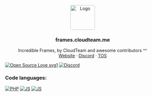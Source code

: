 
<!-- PROJECT LOGO -->
<br />
<p align="center">
  <a href="https://github.com/cloudteamdev/frames.cloudteam.me/">
    <img src="https://codes.cloudteam.me/assets/favicon/apple-icon-180x180.png" alt="Logo" width="80" height="80" style="border-radius: 4px">
  </a>

  <h3 align="center">frames.cloudteam.me</h3>

  <p align="center">
    Incredible Frames, by CloudTeam and awesome contributors ^^
    <br/>
    <a href="https://frames.cloudteam.me">Website</a>
    ·
    <a href="https://discord.gg/gTuabejrGb/">Discord</a>
    ·
    <a href="https://legal.cloudteam.me">TOS</a>
  </p>
</p>

[![Open Source Love svg1](https://badges.frapsoft.com/os/v1/open-source.svg?v=103)](https://github.com/ellerbrock/open-source-badges/)
[![Discord](https://img.shields.io/discord/934070836619518082.svg?label=&logo=discord&logoColor=ffffff&color=7389D8&labelColor=6A7EC2)](https://discord.gg/gTuabejrGb)

### Code languages:
[![PHP](https://img.shields.io/badge/PHP-787CB5?style=for-the-badge&logo=PHP&logoColor=white)](https://github.com/cloudteamdev/frames.cloudteam.me/search?l=php)
[![JS](https://img.shields.io/badge/JavaScript-F59120?&style=for-the-badge&logo=JAVASCRIPT&logoColor=white)](https://github.com/cloudteamdev/frames.cloudteam.me/search?l=javascript)
[![JS](https://img.shields.io/badge/CSS-264de4?&style=for-the-badge&logo=CSS3&logoColor=white)](https://github.com/cloudteamdev/frames.cloudteam.me/search?l=CSS)

<!-- readme.md by https://github.com/Dark-LYNN
⣿⡟⠙⠛⠋⠩⠭⣉⡛⢛⠫⠭⠄⠒⠄⠄⠄⠈⠉⠛⢿⣿⣿⣿⣿⣿⣿⣿⣿⣿
⣿⡇⠄⠄⠄⠄⣠⠖⠋⣀⡤⠄⠒⠄⠄⠄⠄⠄⠄⠄⠄⠄⣈⡭⠭⠄⠄⠄⠉⠙
⣿⡇⠄⠄⢀⣞⣡⠴⠚⠁⠄⠄⢀⠠⠄⠄⠄⠄⠄⠄⠄⠉⠄⠄⠄⠄⠄⠄⠄⠄
⣿⡇⠄⡴⠁⡜⣵⢗⢀⠄⢠⡔⠁⠄⠄⠄⠄⠄⠄⠄⠄⠄⠄⠄⠄⠄⠄⠄⠄⠄
⣿⡇⡜⠄⡜⠄⠄⠄⠉⣠⠋⠠⠄⢀⡄⠄⠄⣠⣆⠄⠄⠄⠄⠄⠄⠄⠄⠄⠄⢸
⣿⠸⠄⡼⠄⠄⠄⠄⢰⠁⠄⠄⠄⠈⣀⣠⣬⣭⣛⠄⠁⠄⡄⠄⠄⠄⠄⠄⢀⣿
⣏⠄⢀⠁⠄⠄⠄⠄⠇⢀⣠⣴⣶⣿⣿⣿⣿⣿⣿⡇⠄⠄⡇⠄⠄⠄⠄⢀⣾⣿
⣿⣸⠈⠄⠄⠰⠾⠴⢾⣻⣿⣿⣿⣿⣿⣿⣿⣿⣿⢁⣾⢀⠁⠄⠄⠄⢠⢸⣿⣿
⣿⣿⣆⠄⠆⠄⣦⣶⣦⣌⣿⣿⣿⣿⣷⣋⣀⣈⠙⠛⡛⠌⠄⠄⠄⠄⢸⢸⣿⣿
⣿⣿⣿⠄⠄⠄⣿⣿⣿⣿⣿⣿⣿⣿⣿⣿⣿⣿⣿⠇⠈⠄⠄⠄⠄⠄⠈⢸⣿⣿
⣿⣿⣿⠄⠄⠄⠘⣿⣿⣿⡆⢀⣈⣉⢉⣿⣿⣯⣄⡄⠄⠄⠄⠄⠄⠄⠄⠈⣿⣿
⣿⣿⡟⡜⠄⠄⠄⠄⠙⠿⣿⣧⣽⣍⣾⣿⠿⠛⠁⠄⠄⠄⠄⠄⠄⠄⠄⠃⢿⣿
⣿⡿⠰⠄⠄⠄⠄⠄⠄⠄⠄⠈⠉⠩⠔⠒⠉⠄⠄⠄⠄⠄⠄⠄⠄⠄⠄⠐⠘⣿
⣿⠃⠃⠄⠄⠄⠄⠄⠄⣀⢀⠄⠄⡀⡀⢀⣤⣴⣤⣤⣀⣀⠄⠄⠄⠄⠄⠄⠁⢹⠀
⣿⣿⣿⠏⠉⠉⣿⣿⣿⣿⣿⣿⣿⣿⣿⣿⣿⣿⣿⣿⣿⣿⣿⣿⣿⣿⣿⣿⣿⣿
⣿⣿⣿⠀⠀⢀⣿⣿⣿⠿⠿⢿⠿⠿⢿⠿⠿⠿⠿⠿⣿⣿⠿⠿⠿⠿⠿⣿⣿⣿
⣿⣿⡟⠀⠀⣸⣿⣿⡏⠀⠀⣿⠀⠀⣸⠀⠀⠀⠀⠀⢸⡿⠀⠀⠀⠀⠀⣹⣿⣿⣿⣿
⣿⣿⡇⠀⠀⠛⠛⠛⡇⠀⠀⠇⠀⠀⡟⠀⠀⡞⠀⠀⠼⠇⠀⠀⡇⠀⠀⢿⣿⣿⣿⣿
⣿⣿⡃⠀⠀⠀⠀⢠⡇⠀⠀⠀⠀⢀⣇⣀⣀⣧⡀⠀⣀⣀⣀⣠⣆⠀⠀⣸⣿⣿⣿
⣿⣿⣿⣿⣿⣿⣿⣿⠁⠀⠈⠀⠀⣼⣿⣿⣿⣿⣿⣿⣿⣿⣿⣿⣿⣿⣿⣿⣿⣿
⣿⣿⣿⣿⣿⣿⣿⣿⣧⣤⣤⣤⣾⣿⣿⣿⣿⣿⣿⣿⣿⣿⣿⣿⣿⣿⣿⣿⣿⣿
-->
